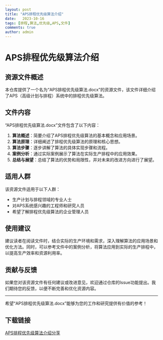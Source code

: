 ```yaml
---
layout: post
title: "APS排程优先级算法介绍"
date:   2023-10-16
tags: [排程,算法,优先级,APS,文件]
comments: true
author: admin
---
```

# APS排程优先级算法介绍

## 资源文件概述

本仓库提供了一个名为“APS排程优先级算法.docx”的资源文件，该文件详细介绍了APS（高级计划与排程）系统中的排程优先级算法。

## 文件内容

“APS排程优先级算法.docx”文件包含了以下内容：

1. **算法概述**：简要介绍了APS排程优先级算法的基本概念和应用场景。
2. **算法原理**：详细阐述了排程优先级算法的原理和核心思想。
3. **算法步骤**：逐步讲解了算法的具体实现步骤和流程。
4. **案例分析**：通过实际案例展示了算法在实际生产排程中的应用效果。
5. **总结与展望**：总结了算法的优势和局限性，并对未来的改进方向进行了展望。

## 适用人群

该资源文件适用于以下人群：

- 生产计划与排程领域的专业人士
- 对APS系统感兴趣的工程师和研究人员
- 希望了解排程优先级算法的企业管理人员

## 使用建议

建议读者在阅读文件时，结合实际的生产环境和需求，深入理解算法的应用场景和优化方法。同时，可以参考文件中的案例分析，将算法应用到实际的生产排程中，以提高生产效率和资源利用率。

## 贡献与反馈

如果您对该资源文件有任何建议或改进意见，欢迎通过仓库的Issue功能提出。我们期待您的反馈，以便不断完善和优化资源内容。

---

希望“APS排程优先级算法.docx”能够为您的工作和研究提供有价值的参考！

## 下载链接

[APS排程优先级算法介绍分享](https://pan.quark.cn/s/3131530d44f8)